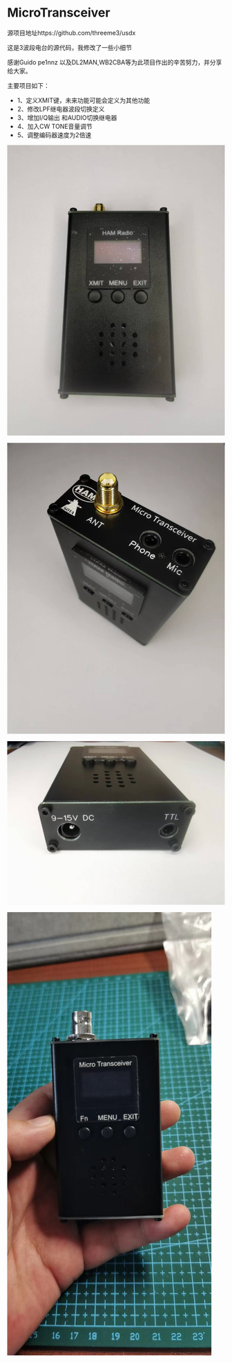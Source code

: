 # MicroTransceiver

源项目地址https://github.com/threeme3/usdx



这是3波段电台的源代码，我修改了一些小细节

感谢Guido pe1nnz 以及DL2MAN,WB2CBA等为此项目作出的辛苦努力，并分享给大家。


主要项目如下：
+ 1、定义XMIT键，未来功能可能会定义为其他功能
+ 2、修改LPF继电器波段切换定义
+ 3、增加I/Q输出 和AUDIO切换继电器
+ 4、加入CW TONE音量调节
+ 5、调整编码器速度为2倍速

![正面照](https://github.com/bg6jji/MicroTransceiver/blob/main/Photo/front.jpg "Front Side")

![顶部接口照片](https://github.com/bg6jji/MicroTransceiver/blob/main/Photo/top%20side.jpg "Top Side")

![底部接口照片](https://github.com/bg6jji/MicroTransceiver/blob/main/Photo/bottom%20side.jpg "Bottom Side")

![BNC接口的主机](https://github.com/bg6jji/MicroTransceiver/blob/main/Photo/MicroTransceiver_bnc.jpg "BNC Connector")




